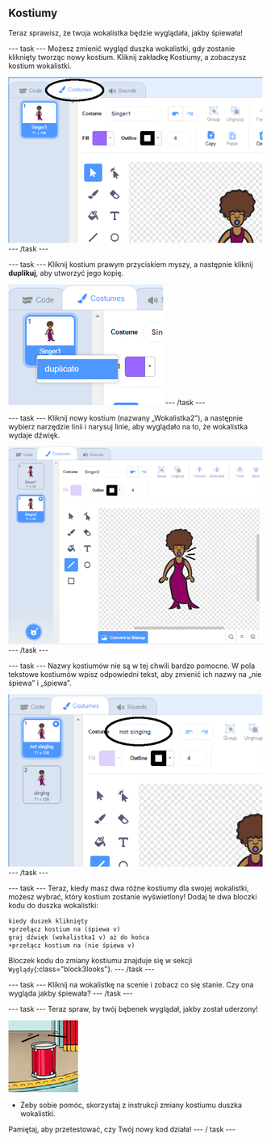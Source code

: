 ## Kostiumy

Teraz sprawisz, że twoja wokalistka będzie wyglądała, jakby śpiewała!

\--- task \--- Możesz zmienić wygląd duszka wokalistki, gdy zostanie kliknięty tworząc nowy kostium. Kliknij zakładkę Kostiumy, a zobaczysz kostium wokalistki.

![zrzut ekranu](images/band-singer-costume-annotated.png) \--- /task \---

\--- task \--- Kliknij kostium prawym przyciskiem myszy, a następnie kliknij **duplikuj**, aby utworzyć jego kopię.

![zrzut ekranu](images/band-singer-duplicate.png) \--- /task \---

\--- task \--- Kliknij nowy kostium (nazwany „Wokalistka2”), a następnie wybierz narzędzie linii i narysuj linie, aby wyglądało na to, że wokalistka wydaje dźwięk.

![zrzut ekranu](images/band-singer-click.png) \--- /task \---

\--- task \--- Nazwy kostiumów nie są w tej chwili bardzo pomocne. W pola tekstowe kostiumów wpisz odpowiedni tekst, aby zmienić ich nazwy na „nie śpiewa” i „śpiewa”.

![zrzut ekranu](images/band-singer-name-annotated.png) \--- /task \---

\--- task \--- Teraz, kiedy masz dwa różne kostiumy dla swojej wokalistki, możesz wybrać, który kostium zostanie wyświetlony! Dodaj te dwa bloczki kodu do duszka wokalistki:

```blocks3
kiedy duszek kliknięty
+przełącz kostium na (śpiewa v)
graj dźwięk (wokalistka1 v) aż do końca
+przełącz kostium na (nie śpiewa v)
```

Bloczek kodu do zmiany kostiumu znajduje się w sekcji `Wyglądy`{:class="block3looks"}. \--- /task \---

\--- task \--- Kliknij na wokalistkę na scenie i zobacz co się stanie. Czy ona wygląda jakby śpiewała? \--- /task \---

\--- task \--- Teraz spraw, by twój bębenek wyglądał, jakby został uderzony!

![zrzut ekranu](images/band-drum-final.png)

- Żeby sobie pomóc, skorzystaj z instrukcji zmiany kostiumu duszka wokalistki.

Pamiętaj, aby przetestować, czy Twój nowy kod działa! \--- / task \---